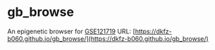 # gb_browse

An epigenetic browser for [GSE121719](https://www.ncbi.nlm.nih.gov/geo/query/acc.cgi?acc=GSE121719)
URL: [https://dkfz-b060.github.io/gb_browse/](https://dkfz-b060.github.io/gb_browse/)

